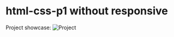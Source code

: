 # html-css-p1 without responsive

Project showcase: 
![Project](https://raw.githubusercontent.com/Rahultanmoy/html-css-p1/main/Screenshot%202022-02-23%20at%2022-07-45%20Peter%20Parker%20Website.png)
